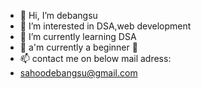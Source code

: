 - 👋 Hi, I’m debangsu 
- 👀 I’m interested in DSA,web development 
- 🌱 I’m currently learning DSA 
- 💞️ a'm currently a beginner 🔰
- 📫 contact me on below mail adress:
-  sahoodebangsu@gmail.com

<!---
Sahoo999/Sahoo999 is a ✨ special ✨ repository because its `README.md` (this file) appears on your GitHub profile.
You can click the Preview link to take a look at your changes.
--->
